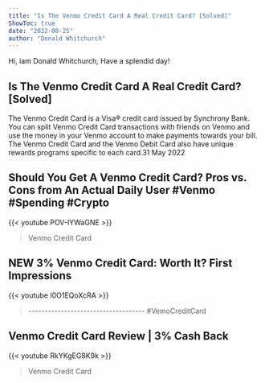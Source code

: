 ```yaml
---
title: "Is The Venmo Credit Card A Real Credit Card? [Solved]"
ShowToc: true 
date: "2022-08-25"
author: "Donald Whitchurch" 
---
```


Hi, iam Donald Whitchurch, Have a splendid day!
## Is The Venmo Credit Card A Real Credit Card? [Solved]
The Venmo Credit Card is a Visa® credit card issued by Synchrony Bank. You can split Venmo Credit Card transactions with friends on Venmo and use the money in your Venmo account to make payments towards your bill. The Venmo Credit Card and the Venmo Debit Card also have unique rewards programs specific to each card.31 May 2022

## Should You Get A Venmo Credit Card? Pros vs. Cons from An Actual Daily User #Venmo #Spending #Crypto
{{< youtube POV-IYWaGNE >}}
>Venmo Credit Card

## NEW 3% Venmo Credit Card: Worth It? First Impressions
{{< youtube I0O1EQoXcRA >}}
>------------------------------------ #VemoCreditCard 

## Venmo Credit Card Review | 3% Cash Back
{{< youtube RkYKgEG8K9k >}}
>Venmo Credit Card

